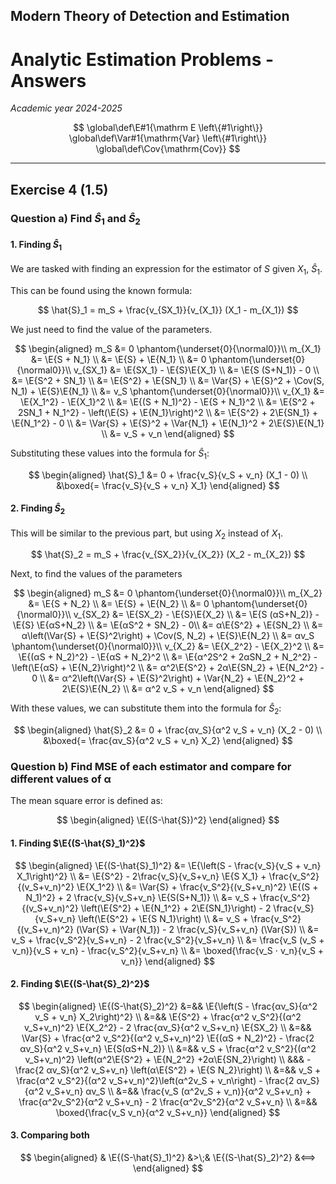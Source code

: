 ## Modern Theory of Detection and Estimation

# Analytic Estimation Problems - Answers

*Academic year 2024-2025*  

$$
\global\def\E#1{\mathrm E \left\{#1\right\}}
\global\def\Var#1{\mathrm{Var} \left\{#1\right\}}
\global\def\Cov{\mathrm{Cov}}
$$

---

## Exercise 4 (1.5)

### Question a) Find $\hat{S}_1$ and $\hat{S}_2$

#### 1. Finding $\hat{S}_1$

We are tasked with finding an expression for the estimator of $S$ given $X_1$, $\hat{S}_1$.

This can be found using the known formula:

$$
\hat{S}_1 = m_S + \frac{v_{SX_1}}{v_{X_1}} (X_1 - m_{X_1})
$$

We just need to find the value of the parameters.

$$
\begin{aligned}
    m_S &= 0 \phantom{\underset{0}{\normal0}}\\
    m_{X_1} &= \E{S + N_1} \\
        &= \E{S} + \E{N_1} \\
        &= 0 \phantom{\underset{0}{\normal0}}\\
    v_{SX_1} &= \E{SX_1} - \E{S}\E{X_1} \\
        &= \E{S (S+N_1)} - 0 \\
        &= \E{S^2 + SN_1} \\
        &= \E{S^2} + \E{SN_1} \\
        &= \Var{S} + \E{S}^2 + \Cov(S, N_1) + \E{S}\E{N_1} \\
        &= v_S \phantom{\underset{0}{\normal0}}\\
    v_{X_1} &= \E{X_1^2} - \E{X_1}^2 \\
        &= \E{(S + N_1)^2} - \E{S + N_1}^2 \\
        &= \E{S^2 + 2SN_1 + N_1^2} - \left(\E{S} + \E{N_1}\right)^2 \\
        &= \E{S^2} + 2\E{SN_1} + \E{N_1^2} - 0 \\
        &= \Var{S} + \E{S}^2 +  \Var{N_1} + \E{N_1}^2 + 2\E{S}\E{N_1} \\
        &= v_S + v_n
\end{aligned}
$$

Substituting these values into the formula for $\hat{S}_1$:

$$
\begin{aligned}
    \hat{S}_1 &= 0 + \frac{v_S}{v_S + v_n} (X_1 - 0) \\
    &\boxed{= \frac{v_S}{v_S + v_n} X_1}
\end{aligned}
$$

#### 2. Finding $\hat{S}_2$

This will be similar to the previous part, but using $X_2$ instead of $X_1$.

$$
\hat{S}_2 = m_S + \frac{v_{SX_2}}{v_{X_2}} (X_2 - m_{X_2})
$$

Next, to find the values of the parameters

$$
\begin{aligned}
    m_S &= 0 \phantom{\underset{0}{\normal0}}\\
    m_{X_2} &= \E{S + N_2} \\
        &= \E{S} + \E{N_2} \\
        &= 0 \phantom{\underset{0}{\normal0}}\\
    v_{SX_2} &= \E{SX_2} - \E{S}\E{X_2} \\
        &= \E{S (αS+N_2)} - \E{S} \E{αS+N_2} \\
        &= \E{αS^2 + SN_2} - 0\\
        &= α\E{S^2} + \E{SN_2} \\
        &= α\left(\Var{S} + \E{S}^2\right) + \Cov(S, N_2) + \E{S}\E{N_2} \\
        &= αv_S \phantom{\underset{0}{\normal0}}\\
    v_{X_2} &= \E{X_2^2} - \E{X_2}^2 \\
        &= \E{(αS + N_2)^2} - \E{αS + N_2}^2 \\
        &= \E{α^2S^2 + 2αSN_2 + N_2^2} - \left(\E{αS} + \E{N_2}\right)^2 \\
        &= α^2\E{S^2} + 2α\E{SN_2} + \E{N_2^2} - 0 \\
        &= α^2\left(\Var{S} + \E{S}^2\right) + \Var{N_2} + \E{N_2}^2 + 2\E{S}\E{N_2} \\
        &= α^2 v_S + v_n
\end{aligned}
$$

With these values, we can substitute them into the formula for $\hat{S}_2$:

$$
\begin{aligned}
    \hat{S}_2 &= 0 + \frac{αv_S}{α^2 v_S + v_n} (X_2 - 0) \\
    &\boxed{= \frac{αv_S}{α^2 v_S + v_n} X_2}
\end{aligned}
$$

### Question b) Find MSE of each estimator and compare for different values of α

The mean square error is defined as:

$$
\begin{aligned}
    \E{(S-\hat{S})^2}
\end{aligned}
$$

#### 1. Finding $\E{(S-\hat{S}_1)^2}$

$$
\begin{aligned}
    \E{(S-\hat{S}_1)^2} &= \E{\left(S - \frac{v_S}{v_S + v_n} X_1\right)^2} \\
    &= \E{S^2} - 2\frac{v_S}{v_S+v_n} \E{S X_1} + \frac{v_S^2}{(v_S+v_n)^2} \E{X_1^2} \\
    &= \Var{S} + \frac{v_S^2}{(v_S+v_n)^2} \E{(S + N_1)^2}
        + 2 \frac{v_S}{v_S+v_n} \E{S(S+N_1)} \\
    &= v_S + \frac{v_S^2}{(v_S+v_n)^2} \left(\E{S^2} + \E{N_1^2} + 2\E{SN_1}\right)
        - 2 \frac{v_S}{v_S+v_n} \left(\E{S^2} + \E{S N_1}\right) \\
    &= v_S + \frac{v_S^2}{(v_S+v_n)^2} (\Var{S} + \Var{N_1})
        - 2 \frac{v_S}{v_S+v_n} (\Var{S}) \\
    &= v_S + \frac{v_S^2}{v_S+v_n} - 2 \frac{v_S^2}{v_S+v_n} \\
    &= \frac{v_S (v_S + v_n)}{v_S + v_n} - \frac{v_S^2}{v_S+v_n} \\
    &= \boxed{\frac{v_S ⋅ v_n}{v_S + v_n}}
\end{aligned}
$$

#### 2. Finding $\E{(S-\hat{S}_2)^2}$

$$
\begin{aligned}
    \E{(S-\hat{S}_2)^2} &=&& \E{\left(S - \frac{αv_S}{α^2 v_S + v_n} X_2\right)^2} \\
    &=&& \E{S^2} + \frac{α^2 v_S^2}{(α^2 v_S+v_n)^2} \E{X_2^2}
        - 2 \frac{αv_S}{α^2 v_S+v_n} \E{SX_2} \\
    &=&& \Var{S} + \frac{α^2 v_S^2}{(α^2 v_S+v_n)^2} \E{(αS + N_2)^2}
        - \frac{2 αv_S}{α^2 v_S+v_n} \E{S(αS+N_2)} \\
    &=&& v_S + \frac{α^2 v_S^2}{(α^2 v_S+v_n)^2} \left(α^2\E{S^2} + \E{N_2^2} +2α\E{SN_2}\right) \\
      &&& - \frac{2 αv_S}{α^2 v_S+v_n} \left(α\E{S^2} + \E{S N_2}\right) \\
    &=&& v_S + \frac{α^2 v_S^2}{(α^2 v_S+v_n)^2}\left(α^2v_S + v_n\right)
        - \frac{2 αv_S}{α^2 v_S+v_n} αv_S \\
    &=&& \frac{v_S (α^2v_S + v_n)}{α^2 v_S+v_n} + \frac{α^2v_S^2}{α^2 v_S+v_n}
        - 2 \frac{α^2v_S^2}{α^2 v_S+v_n} \\
    &=&& \boxed{\frac{v_S v_n}{α^2 v_S+v_n}}
\end{aligned}
$$

#### 3. Comparing both

$$
\begin{aligned}
& \E{(S-\hat{S}_1)^2} &>\;& \E{(S-\hat{S}_2)^2} &⟺
\end{aligned}
$$
